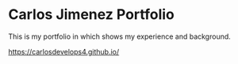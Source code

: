 # Carlos Jimenez Portfolio

This is my portfolio in which shows my experience and background. 



https://carlosdevelops4.github.io/
